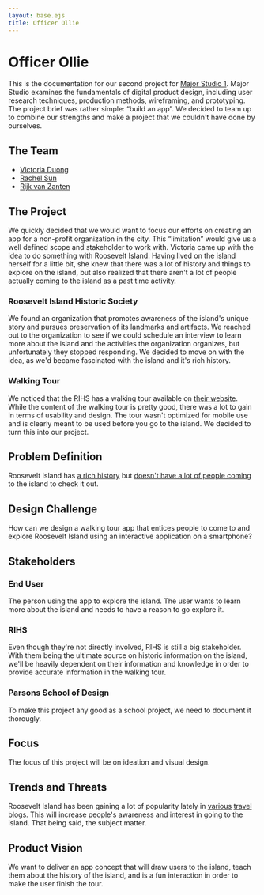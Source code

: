 ```yaml
---
layout: base.ejs
title: Officer Ollie
---
```


# Officer Ollie

This is the documentation for our second project for [Major Studio 1](https://courses.newschool.edu/courses/PMCD5101/5431/). Major Studio examines the fundamentals of digital product design, including user research techniques, production methods, wireframing, and prototyping. The project brief was rather simple: “build an app”. We decided to team up to combine our strengths and make a project that we couldn't have done by ourselves.

## The Team

* [Victoria Duong](https://www.victoriatduong.com)
* [Rachel Sun](https://iamyufeisun.com)
* [Rijk van Zanten](https://rijks.website)

## The Project

We quickly decided that we would want to focus our efforts on creating an app for a non-profit organization in the city. This “limitation” would give us a well defined scope and stakeholder to work with. Victoria came up with the idea to do something with Roosevelt Island. Having lived on the island herself for a little bit, she knew that there was a lot of history and things to explore on the island, but also realized that there aren't a lot of people actually coming to the island as a past time activity.

### Roosevelt Island Historic Society

We found an organization that promotes awareness of the island's unique story and pursues preservation of its landmarks and artifacts. We reached out to the organization to see if we could schedule an interview to learn more about the island and the activities the organization organizes, but unfortunately they stopped responding. We decided to move on with the idea, as we'd became fascinated with the island and it's rich history.


### Walking Tour

We noticed that the RIHS has a walking tour available on [their website](http://rihs.us/riwalk/). While the content of the walking tour is pretty good, there was a lot to gain in terms of usability and design. The tour wasn't optimized for mobile use and is clearly meant to be used before you go to the island. We decided to turn this into our project.

## Problem Definition

Roosevelt Island has [a rich history](https://www.politico.com/magazine/story/2015/06/hillary-clinton-roosevelt-island-history-118970) but [doesn't have a lot of people coming](https://www.cnn.com/travel/article/roosevelt-island-things-to-do-new-york/index.html) to the island to check it out.

## Design Challenge

How can we design a walking tour app that entices people to come to and explore Roosevelt Island using an interactive application on a smartphone?

## Stakeholders

### End User

The person using the app to explore the island. The user wants to learn more about the island and needs to have a reason to go explore it.

### RIHS

Even though they're not directly involved, RIHS is still a big stakeholder. With them being the ultimate source on historic information on the island, we'll be heavily dependent on their information and knowledge in order to provide accurate information in the walking tour.

### Parsons School of Design

To make this project any good as a school project, we need to document it thorougly.

## Focus

The focus of this project will be on ideation and visual design. 

## Trends and Threats

Roosevelt Island has been gaining a lot of popularity lately in [various](https://www.cnn.com/travel/article/roosevelt-island-things-to-do-new-york/index.html) [travel blogs](https://perceptivetravel.com/blog/2018/10/18/a-manhattan-oasis-on-roosevelt-island/). This will increase people's awareness and interest in going to the island. That being said, the subject matter. 

## Product Vision

We want to deliver an app concept that will draw users to the island, teach them about the history of the island, and is a fun interaction in order to make the user finish the tour.
